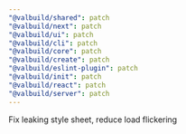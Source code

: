 ```yaml
---
"@valbuild/shared": patch
"@valbuild/next": patch
"@valbuild/ui": patch
"@valbuild/cli": patch
"@valbuild/core": patch
"@valbuild/create": patch
"@valbuild/eslint-plugin": patch
"@valbuild/init": patch
"@valbuild/react": patch
"@valbuild/server": patch
---
```


Fix leaking style sheet, reduce load flickering
